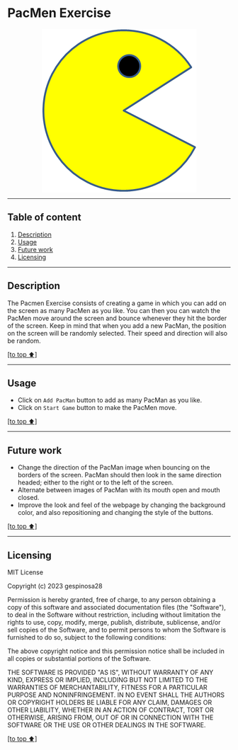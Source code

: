 # PacMen Exercise

<p align="center">  
  <img src="https://github.com/gespinosa28/PacMen/blob/main/images/PacMan1.png" align="center">
</p> 

---
## Table of content

1. [Description](#description)
2. [Usage](#usage)
3. [Future work](#future-work)
4. [Licensing](#licensing)
---
## Description

The Pacmen Exercise consists of creating a game in which you can add on the screen as many PacMen as you like. You can then you can watch the PacMen move around the screen and bounce whenever they hit the border of the screen. Keep in mind that when you add a new PacMan, the position on the screen will be randomly selected. Their speed and direction will also be random.

[[to top ⬆️]](#pacmen-exercise)

---
## Usage

* Click on `Add PacMan` button to add as many PacMan as you like.
* Click on `Start Game` button to make the PacMen move.

[[to top ⬆️]](#pacmen-exercise)

---
## Future work

* Change the direction of the PacMan image when bouncing on the borders of the screen. PacMan should then look in the same direction headed; either to the right or to the left of the screen.
* Alternate between images of PacMan with its mouth open and mouth closed.
* Improve the look and feel of the webpage by changing the background color, and also repositioning and changing the style of the buttons.

[[to top ⬆️]](#pacmen-exercise)

---
## Licensing

MIT License

Copyright (c) 2023 gespinosa28

Permission is hereby granted, free of charge, to any person obtaining a copy of this software and associated documentation files (the "Software"), to deal in the Software without restriction, including without limitation the rights to use, copy, modify, merge, publish, distribute, sublicense, and/or sell copies of the Software, and to permit persons to whom the Software is furnished to do so, subject to the following conditions:

The above copyright notice and this permission notice shall be included in all copies or substantial portions of the Software.

THE SOFTWARE IS PROVIDED "AS IS", WITHOUT WARRANTY OF ANY KIND, EXPRESS OR IMPLIED, INCLUDING BUT NOT LIMITED TO THE WARRANTIES OF MERCHANTABILITY, FITNESS FOR A PARTICULAR PURPOSE AND NONINFRINGEMENT. IN NO EVENT SHALL THE AUTHORS OR COPYRIGHT HOLDERS BE LIABLE FOR ANY CLAIM, DAMAGES OR OTHER LIABILITY, WHETHER IN AN ACTION OF CONTRACT, TORT OR OTHERWISE, ARISING FROM, OUT OF OR IN CONNECTION WITH THE SOFTWARE OR THE USE OR OTHER DEALINGS IN THE SOFTWARE.

[[to top ⬆️]](#pacmen-exercise)
